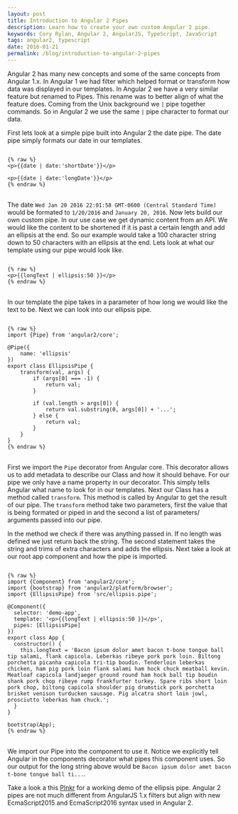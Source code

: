 ```yaml
---
layout: post
title: Introduction to Angular 2 Pipes
description: Learn how to create your own custom Angular 2 pipe.
keywords: Cory Rylan, Angular 2, AngularJS, TypeScript, JavaScript
tags: angular2, typescript
date: 2016-01-21
permalink: /blog/introduction-to-angular-2-pipes
---
```


Angular 2 has many new concepts and some of the same concepts from Angular 1.x. In Angular 1 we had filter which helped format or transform 
how data was displayed in our templates. In Angular 2 we have a very similar feature but renamed to Pipes. This rename was to better align of what
the feature does. Coming from the Unix background we `|` pipe together commands. So in Angular 2 we use the same `|` pipe character to format our
data.

First lets look at a simple pipe built into Angular 2 the date pipe. The date pipe simply formats our date in our templates.

<pre class="language-markup">
<code>
{% raw %}
&lt;p&gt;{{date | date:'shortDate'}}&lt;/p&gt;

&lt;p&gt;{{date | date:'longDate'}}&lt;/p&gt;
{% endraw %}
</code>
</pre>

The date `Wed Jan 20 2016 22:01:58 GMT-0600 (Central Standard Time)` would be formated to `1/20/2016` and `January 20, 2016`.
Now lets build our own custom pipe. In our use case we get dynamic content from an API. We would like the content to 
be shortened if it is past a certain length and add an ellipsis at the end. So our example would take a 100 character string 
down to 50 characters with an ellipsis at the end. Lets look at what our template using our pipe would look like.

<pre class="language-markup">
<code>
{% raw %}
&lt;p&gt;{{longText | ellipsis:50 }}&lt;/p&gt;
{% endraw %}
</code>
</pre>

In our template the pipe takes in a parameter of how long we would like the text to be. Next we can look into our ellipsis pipe.

<pre class="language-typescript">
<code>
{% raw %}
import {Pipe} from 'angular2/core';

@Pipe({
    name: 'ellipsis'
})
export class EllipsisPipe {
    transform(val, args) {
        if (args[0] === -1) {
            return val;
        }

        if (val.length > args[0]) {
            return val.substring(0, args[0]) + '...';
        } else {
            return val;
        }
    }
}
{% endraw %}
</code>
</pre>

First we import the `Pipe` decorator from Angular core. This decorator allows us to add metadata to describe our Class and how it should behave. 
For our pipe we only have a name property in our decorator. This simply tells Angular what name to look for in our templates. Next our Class has a method called
`transform`. This method is called by Angular to get the result of our pipe. The `transform` method take two parameters, first the value that is being formated
or piped in and the second a list of parameters/ arguments passed into our pipe.

In the method we check if there was anything passed in. If no length was defined we just return back the string. The second statement takes the string and 
trims of extra characters and adds the ellipsis. Next take a look at our root app component and how the pipe is imported.

<pre class="language-typescript">
<code>
{% raw %}
import {Component} from 'angular2/core';
import {bootstrap} from 'angular2/platform/browser';
import {EllipsisPipe} from 'src/ellipsis.pipe';

@Component({
  selector: 'demo-app',
  template: '&lt;p&gt;{{longText | ellipsis:50 }}&lt;/p&gt;',
  pipes: [EllipsisPipe]
})
export class App {
  constructor() { 
    this.longText = 'Bacon ipsum dolor amet bacon t-bone tongue ball tip salami, flank capicola. Leberkas ribeye pork pork loin. Biltong porchetta picanha capicola tri-tip boudin. Tenderloin leberkas chicken, ham pig pork loin flank salami ham hock chuck meatball kevin. Meatloaf capicola landjaeger ground round ham hock ball tip boudin shank pork chop ribeye rump frankfurter turkey. Spare ribs short loin pork chop, biltong capicola shoulder pig drumstick pork porchetta brisket venison turducken sausage. Pig alcatra short loin jowl, prosciutto leberkas ham chuck.';
  }
}

bootstrap(App);
{% endraw %}
</code>
</pre>

We import our Pipe into the component to use it. Notice we explicitly tell Angular in the components decorator what pipes this component uses.
So our output for the long string above would be `Bacon ipsum dolor amet bacon t-bone tongue ball ti...`.

Take a look a this <a href="http://plnkr.co/edit/3WnMwD56lEAOUh1jIgn2?p=preview" target="_blank">Plnkr</a> for a working demo of the ellipsis pipe. Angular 2 pipes are not much different from AngularJS 1.x filters
but align with new EcmaScript2015 and EcmaScript2016 syntax used in Angular 2.